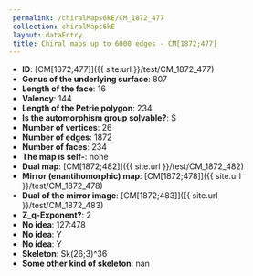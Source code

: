 ```yaml
--- 
 permalink: /chiralMaps6kE/CM_1872_477 
 collection: chiralMaps6kE
 layout: dataEntry
 title: Chiral maps up to 6000 edges - CM[1872;477]
---
```


- **ID**: [CM[1872;477]]({{ site.url }}/test/CM_1872_477)
- **Genus of the underlying surface**: 807
- **Length of the face**: 16
- **Valency**: 144
- **Length of the Petrie polygon**: 234
- **Is the automorphism group solvable?**: S
- **Number of vertices**: 26
- **Number of edges**: 1872
- **Number of faces**: 234
- **The map is self-**: none
- **Dual map**: [CM[1872;482]]({{ site.url }}/test/CM_1872_482)
- **Mirror (enantihomorphic) map**: [CM[1872;478]]({{ site.url }}/test/CM_1872_478)
- **Dual of the mirror image**: [CM[1872;483]]({{ site.url }}/test/CM_1872_483)
- **Z_q-Exponent?**: 2
- **No idea**:  127:478
- **No idea**: Y
- **No idea**: Y
- **Skeleton**: Sk(26;3)^36
- **Some other kind of skeleton**: nan
